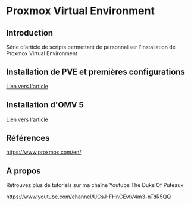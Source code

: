 # Proxmox Virtual Environment



## Introduction

Série d'article de scripts permettant de personnaliser l'installation de Proxmox Virtual Environment



## Installation de PVE et premières configurations

[Lien vers l'article](./1-installation.md)



## Installation d'OMV 5

[Lien vers l'article](./2-install_omv5.md)




## Références

https://www.proxmox.com/en/



## A propos

Retrouvez plus de tutoriels sur ma chaîne Youtube The Duke Of Puteaux 

https://www.youtube.com/channel/UCsJ-FHnCEvtV4m3-nTdR5QQ

